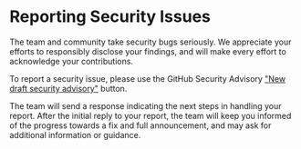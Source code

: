 # Reporting Security Issues

The team and community take security bugs seriously. We appreciate your efforts to responsibly disclose your findings, and will make every effort to acknowledge your contributions.

To report a security issue, please use the GitHub Security Advisory ["New draft security advisory"](https://github.com/DataDog/graft-rb/security/advisories/new) button.

The team will send a response indicating the next steps in handling your report. After the initial reply to your report, the team will keep you informed of the progress towards a fix and full announcement, and may ask for additional information or guidance.
